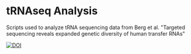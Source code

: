 # tRNAseq Analysis

Scripts used to analyze tRNA sequencing data from Berg et al. "Targeted sequencing reveals expanded genetic diversity of human transfer RNAs" 

[![DOI](https://zenodo.org/badge/DOI/10.5281/zenodo.3235036.svg)](https://doi.org/10.5281/zenodo.3235036)


